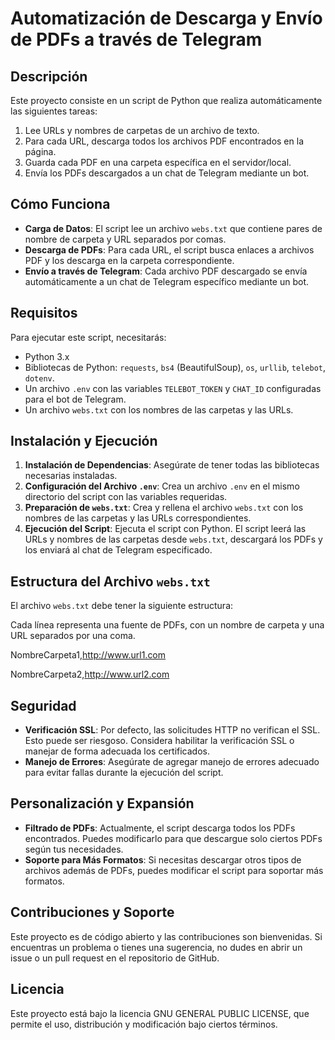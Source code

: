 # Automatización de Descarga y Envío de PDFs a través de Telegram

## Descripción
Este proyecto consiste en un script de Python que realiza automáticamente las siguientes tareas:
1. Lee URLs y nombres de carpetas de un archivo de texto.
2. Para cada URL, descarga todos los archivos PDF encontrados en la página.
3. Guarda cada PDF en una carpeta específica en el servidor/local.
4. Envía los PDFs descargados a un chat de Telegram mediante un bot.

## Cómo Funciona
- **Carga de Datos**: El script lee un archivo `webs.txt` que contiene pares de nombre de carpeta y URL separados por comas.
- **Descarga de PDFs**: Para cada URL, el script busca enlaces a archivos PDF y los descarga en la carpeta correspondiente.
- **Envío a través de Telegram**: Cada archivo PDF descargado se envía automáticamente a un chat de Telegram específico mediante un bot.

## Requisitos
Para ejecutar este script, necesitarás:
- Python 3.x
- Bibliotecas de Python: `requests`, `bs4` (BeautifulSoup), `os`, `urllib`, `telebot`, `dotenv`.
- Un archivo `.env` con las variables `TELEBOT_TOKEN` y `CHAT_ID` configuradas para el bot de Telegram.
- Un archivo `webs.txt` con los nombres de las carpetas y las URLs.

## Instalación y Ejecución
1. **Instalación de Dependencias**: Asegúrate de tener todas las bibliotecas necesarias instaladas.
2. **Configuración del Archivo `.env`**: Crea un archivo `.env` en el mismo directorio del script con las variables requeridas.
3. **Preparación de `webs.txt`**: Crea y rellena el archivo `webs.txt` con los nombres de las carpetas y las URLs correspondientes.
4. **Ejecución del Script**: Ejecuta el script con Python. El script leerá las URLs y nombres de las carpetas desde `webs.txt`, descargará los PDFs y los enviará al chat de Telegram especificado.

## Estructura del Archivo `webs.txt`
El archivo `webs.txt` debe tener la siguiente estructura:

Cada línea representa una fuente de PDFs, con un nombre de carpeta y una URL separados por una coma.

NombreCarpeta1,http://www.url1.com  

NombreCarpeta2,http://www.url2.com

## Seguridad
- **Verificación SSL**: Por defecto, las solicitudes HTTP no verifican el SSL. Esto puede ser riesgoso. Considera habilitar la verificación SSL o manejar de forma adecuada los certificados.
- **Manejo de Errores**: Asegúrate de agregar manejo de errores adecuado para evitar fallas durante la ejecución del script.

## Personalización y Expansión
- **Filtrado de PDFs**: Actualmente, el script descarga todos los PDFs encontrados. Puedes modificarlo para que descargue solo ciertos PDFs según tus necesidades.
- **Soporte para Más Formatos**: Si necesitas descargar otros tipos de archivos además de PDFs, puedes modificar el script para soportar más formatos.

## Contribuciones y Soporte
Este proyecto es de código abierto y las contribuciones son bienvenidas. Si encuentras un problema o tienes una sugerencia, no dudes en abrir un issue o un pull request en el repositorio de GitHub.

## Licencia
Este proyecto está bajo la licencia GNU GENERAL PUBLIC LICENSE, que permite el uso, distribución y modificación bajo ciertos términos.
